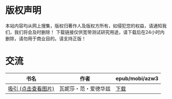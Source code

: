 # 版权声明

本站内容均从网上搜集，版权归著作人及版权方所有，如侵犯您的权益，请通知我们，我们将会及时删除！ 下载链接仅供宽带测试研究用途，请下载后在24小时内删除，请勿用于商业目的。请支持正版！

# 交流

| 书名 | 作者 | epub/mobi/azw3 |
| --- | --- | --- |
| [吸引 (点击查看图片)](https://www.dushupai.com/attachment/2024/06/05/bb025e39aa122c2b.jpg) | 瓦妮莎・范・爱德华兹 | [下载](https://url89.ctfile.com/f/31084289-1357025563-ca425f?p=8866) |
